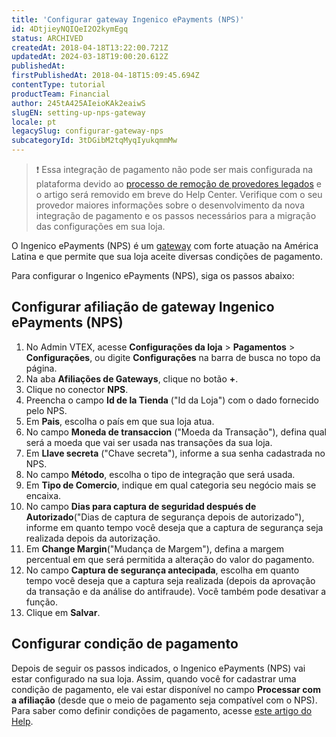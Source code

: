 ```yaml
---
title: 'Configurar gateway Ingenico ePayments (NPS)'
id: 4DtjieyNQIQeI2O2kymEgq
status: ARCHIVED
createdAt: 2018-04-18T13:22:00.721Z
updatedAt: 2024-03-18T19:00:20.612Z
publishedAt: 
firstPublishedAt: 2018-04-18T15:09:45.694Z
contentType: tutorial
productTeam: Financial
author: 245tA425AIeioKAk2eaiwS
slugEN: setting-up-nps-gateway
locale: pt
legacySlug: configurar-gateway-nps
subcategoryId: 3tDGibM2tqMyqIyukqmmMw
---
```


>❗ Essa integração de pagamento não pode ser mais configurada na plataforma devido ao [processo de remoção de provedores legados](https://help.vtex.com/pt/announcements/conectores-legados-de-pagamentos-serao-descontinuados-em-2024--4R5YIjUu1IWkiOHzXtQU14) e o artigo será removido em breve do Help Center. Verifique com o seu provedor maiores informações sobre o desenvolvimento da nova integração de pagamento e os passos necessários para a migração das configurações em sua loja.

O Ingenico ePayments (NPS) é um [gateway](/pt/tutorial/o-que-e-um-gateway-de-pagamentos) com forte atuação na América Latina e que permite que sua loja aceite diversas condições de pagamento.

Para configurar o Ingenico ePayments (NPS), siga os passos abaixo:

## Configurar afiliação de gateway Ingenico ePayments (NPS)
1. No Admin VTEX, acesse **Configurações da loja** > **Pagamentos** > **Configurações**, ou digite **Configurações** na barra de busca no topo da página.
2. Na aba __Afiliações de Gateways__, clique no botão __+__.
3. Clique no conector __NPS__.
4. Preencha o campo __Id de la Tienda__ ("Id da Loja") com o dado fornecido pelo NPS.
5. Em __Pais__, escolha o país em que sua loja atua.
6. No campo __Moneda de transaccion__ ("Moeda da Transação"), defina qual será a moeda que vai ser usada nas transações da sua loja.
7. Em __Llave secreta__ ("Chave secreta"), informe a sua senha cadastrada no NPS.
8. No campo __Método__, escolha o tipo de integração que será usada.
9. Em __Tipo de Comercio__, indique em qual categoria seu negócio mais se encaixa.
10. No campo __Dias para captura de seguridad después de Autorizado__("Dias de captura de segurança depois de autorizado"), informe em quanto tempo você deseja que a captura de segurança seja realizada depois da autorização.
11. Em __Change Margin__("Mudança de Margem"), defina a margem percentual em que será permitida a alteração do valor do pagamento.
12. No campo __Captura de segurança antecipada__, escolha em quanto tempo você deseja que a captura seja realizada (depois da aprovação da transação e da análise do antifraude). Você também pode desativar a função.
13. Clique em __Salvar__.

## Configurar condição de pagamento
Depois de seguir os passos indicados, o Ingenico ePayments (NPS) vai estar configurado na sua loja. Assim, quando você for cadastrar uma condição de pagamento, ele vai estar disponível no campo __Processar com a afiliação__ (desde que o meio de pagamento seja compatível com o NPS). Para saber como definir condições de pagamento, acesse [este artigo do Help](/pt/tutorial/condicoes-de-pagamento).
